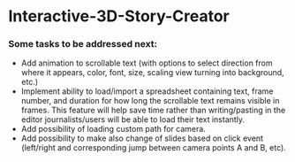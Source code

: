 # Interactive-3D-Story-Creator

### Some tasks to be addressed next:
- Add animation to scrollable text (with options to select direction from where it appears, color, font, size, scaling view turning into background, etc.)
- Implement ability to load/import a spreadsheet containing text, frame number, and duration for how long the scrollable text remains visible in frames. This feature will help save time rather than writing/pasting in the editor journalists/users will be able to load their text instantly.
- Add possibility of loading custom path for camera.
- Add possibility to make also change of slides based on click event (left/right and corresponding jump between camera points A and B, etc). 
